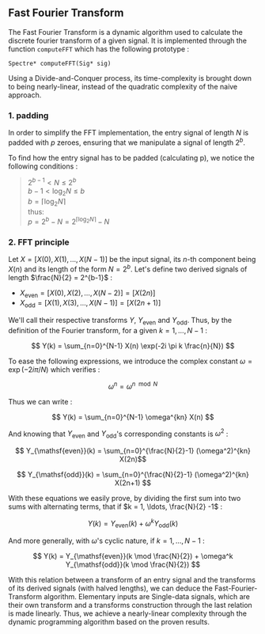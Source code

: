 ## Fast Fourier Transform

The Fast Fourier Transform is a dynamic algorithm used to calculate the discrete fourier transform of a given signal. It is implemented through the function `computeFFT` which has the following prototype :

    Spectre* computeFFT(Sig* sig)

Using a Divide-and-Conquer process, its time-complexity is brought down to being nearly-linear, instead of the quadratic complexity of the naive approach.

### 1. padding

In order to simplify the FFT implementation, the entry signal of length $N$ is padded with $p$ zeroes, ensuring that we manipulate a signal of length $2^b$.

To find how the entry signal has to be padded (calculating p), we notice the following conditions :

> $2^{b-1} < N \leq 2^b$ \
> $b-1 < \log_2 N \leq b$ \
> $b = \lceil \log_2 N \rceil$ \
> thus: \
> $p = 2^b - N = 2^{\lceil \log_2 N \rceil} - N$

### 2. FFT principle

Let $X = \left[ X(0), X(1), \ldots, X(N-1) \right]$ be the input signal, its $n$-th component being $X(n)$ and its length of the form $N = 2^b$.
Let's define two derived signals of length $\frac{N}{2} = 2^{b-1}$ :

- $X_{\mathsf{even}} = \left[ X(0), X(2), \ldots, X(N-2) \right] = \left[ X(2n)\right]$
- $X_{\mathsf{odd}} = \left[ X(1), X(3), \ldots, X(N-1) \right] = \left[ X(2n+1)\right]$

We'll call their respective transforms $Y$, $Y_{\mathsf{even}}$ and $Y_{\mathsf{odd}}$. Thus, by the definition of the Fourier transform, for a given $k = 1, \ldots, N-1$ :

$$ Y(k) = \sum_{n=0}^{N-1} X(n) \exp(-2i \pi k \frac{n}{N}) $$

To ease the following expressions, we introduce the complex constant $\omega = \exp(-2i \pi /N)$ which verifies :

$$ \omega^{n} = \omega^{n \mod N} $$

Thus we can write :

$$ Y(k) = \sum_{n=0}^{N-1} \omega^{kn} X(n) $$

And knowing that $Y_{\mathsf{even}}$ and $Y_{\mathsf{odd}}$'s corresponding constants is $\omega^2$ :

$$ Y_{\mathsf{even}}(k) = \sum_{n=0}^{\frac{N}{2}-1} (\omega^2)^{kn} X(2n)$$

$$ Y_{\mathsf{odd}}(k) = \sum_{n=0}^{\frac{N}{2}-1} (\omega^2)^{kn} X(2n+1) $$

With these equations we easily prove, by dividing the first sum into two sums with alternating terms, that if $k = 1, \ldots, \frac{N}{2} -1$ :

$$ Y(k) = Y_{\mathsf{even}}(k) + \omega^k Y_{\mathsf{odd}}(k) $$

And more generally, with $\omega$'s cyclic nature, if $k = 1, \ldots, N-1$ :

$$ Y(k) = Y_{\mathsf{even}}(k \mod \frac{N}{2}) + \omega^k Y_{\mathsf{odd}}(k \mod \frac{N}{2}) $$

With this relation between a transform of an entry signal and the transforms of its derived signals (with halved lengths), we can deduce the Fast-Fourier-Transform algorithm.
Elementary inputs are Single-data signals, which are their own transform and a transforms construction through the last relation is made linearly.
Thus, we achieve a nearly-linear complexity through the dynamic programming algorithm based on the proven results.